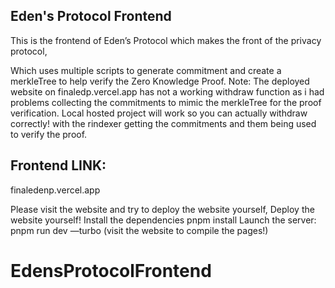 ## Eden's Protocol Frontend

This is the frontend of Eden’s Protocol which makes the front of the privacy protocol,


Which uses multiple scripts to generate commitment and create a merkleTree to help verify the Zero Knowledge Proof.
Note: The deployed website on finaledp.vercel.app has not a working withdraw function as i had problems collecting the commitments to mimic the merkleTree for the proof verification.
Local hosted project will work so you can actually withdraw correctly! with the rindexer getting the commitments and them being used to verify the proof.

## Frontend LINK:
finaledenp.vercel.app

Please visit the website and try to deploy the website yourself,
Deploy the website yourself!
Install the dependencies
pnpm install
Launch the server:
pnpm run dev —turbo (visit the website to compile the pages!)
# EdensProtocolFrontend
